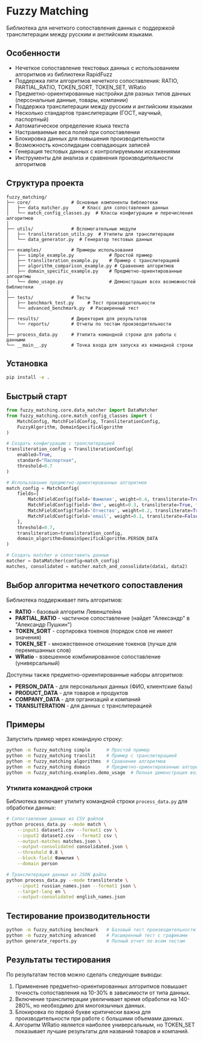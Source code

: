 # Fuzzy Matching

Библиотека для нечеткого сопоставления данных с поддержкой транслитерации между русским и английским языками.

## Особенности

- Нечеткое сопоставление текстовых данных с использованием алгоритмов из библиотеки RapidFuzz
- Поддержка пяти алгоритмов нечеткого сопоставления: RATIO, PARTIAL_RATIO, TOKEN_SORT, TOKEN_SET, WRatio
- Предметно-ориентированные настройки для разных типов данных (персональные данные, товары, компании)
- Поддержка транслитерации между русским и английским языками
- Несколько стандартов транслитерации (ГОСТ, научный, паспортный)
- Автоматическое определение языка текста
- Настраиваемые веса полей при сопоставлении
- Блокировка данных для повышения производительности
- Возможность консолидации совпадающих записей
- Генерация тестовых данных с контролируемыми искажениями
- Инструменты для анализа и сравнения производительности алгоритмов

## Структура проекта

```
fuzzy_matching/
├── core/               # Основные компоненты библиотеки
│   ├── data_matcher.py     # Класс для сопоставления данных
│   └── match_config_classes.py  # Классы конфигурации и перечисления алгоритмов
│
├── utils/              # Вспомогательные модули
│   ├── transliteration_utils.py  # Утилиты для транслитерации
│   └── data_generator.py  # Генератор тестовых данных
│
├── examples/           # Примеры использования
│   ├── simple_example.py             # Простой пример
│   ├── transliteration_example.py    # Пример с транслитерацией
│   ├── algorithm_comparison_example.py # Сравнение алгоритмов
│   ├── domain_specific_example.py    # Предметно-ориентированные алгоритмы
│   └── demo_usage.py                 # Демонстрация всех возможностей библиотеки
│
├── tests/              # Тесты
│   ├── benchmark_test.py     # Тест производительности
│   └── advanced_benchmark.py  # Расширенный тест
│
├── results/            # Директория для результатов
│   └── reports/        # Отчеты по тестам производительности
│
├── process_data.py     # Утилита командной строки для работы с данными
└── __main__.py         # Точка входа для запуска из командной строки
```

## Установка

```bash
pip install -e .
```

## Быстрый старт

```python
from fuzzy_matching.core.data_matcher import DataMatcher
from fuzzy_matching.core.match_config_classes import (
    MatchConfig, MatchFieldConfig, TransliterationConfig,
    FuzzyAlgorithm, DomainSpecificAlgorithm
)

# Создать конфигурацию с транслитерацией
transliteration_config = TransliterationConfig(
    enabled=True,
    standard="Паспортная",
    threshold=0.7
)

# Использование предметно-ориентированных алгоритмов
match_config = MatchConfig(
    fields=[
        MatchFieldConfig(field='Фамилия', weight=0.4, transliterate=True, field_type='surname'),
        MatchFieldConfig(field='Имя', weight=0.3, transliterate=True, field_type='name'),
        MatchFieldConfig(field='Отчество', weight=0.2, transliterate=True, field_type='patronymic'),
        MatchFieldConfig(field='email', weight=0.1, transliterate=False)
    ],
    threshold=0.7,
    transliteration=transliteration_config,
    domain_algorithm=DomainSpecificAlgorithm.PERSON_DATA
)

# Создать matcher и сопоставить данные
matcher = DataMatcher(config=match_config)
matches, consolidated = matcher.match_and_consolidate(data1, data2)
```

## Выбор алгоритма нечеткого сопоставления

Библиотека поддерживает пять алгоритмов:

- **RATIO** - базовый алгоритм Левенштейна
- **PARTIAL_RATIO** - частичное сопоставление (найдет "Александр" в "Александр Пушкин")
- **TOKEN_SORT** - сортировка токенов (порядок слов не имеет значения)
- **TOKEN_SET** - множественное отношение токенов (лучше для перемешанных слов)
- **WRatio** - взвешенное комбинированное сопоставление (универсальный)

Доступны также предметно-ориентированные наборы алгоритмов:

- **PERSON_DATA** - для персональных данных (ФИО, клиентские базы)
- **PRODUCT_DATA** - для товаров и продуктов
- **COMPANY_DATA** - для организаций и компаний
- **TRANSLITERATION** - для данных с транслитерацией

## Примеры

Запустить пример через командную строку:

```bash
python -m fuzzy_matching simple      # Простой пример
python -m fuzzy_matching translit    # Пример с транслитерацией
python -m fuzzy_matching algorithms  # Сравнение алгоритмов
python -m fuzzy_matching domain      # Предметно-ориентированные алгоритмы
python -m fuzzy_matching.examples.demo_usage  # Полная демонстрация возможностей
```

### Утилита командной строки

Библиотека включает утилиту командной строки `process_data.py` для обработки данных:

```bash
# Сопоставление данных из CSV файлов
python process_data.py --mode match \
    --input1 dataset1.csv --format1 csv \
    --input2 dataset2.csv --format2 csv \
    --output-matches matches.json \
    --output-consolidated consolidated.json \
    --threshold 0.8 \
    --block-field Фамилия \
    --domain person

# Транслитерация данных из JSON файла
python process_data.py --mode transliterate \
    --input1 russian_names.json --format1 json \
    --target-lang en \
    --output-consolidated english_names.json
```

## Тестирование производительности

```bash
python -m fuzzy_matching benchmark   # Базовый тест производительности
python -m fuzzy_matching advanced    # Расширенный тест с графиками
python generate_reports.py           # Полный отчет по всем тестам
```

## Результаты тестирования

По результатам тестов можно сделать следующие выводы:

1. Применение предметно-ориентированных алгоритмов повышает точность сопоставления на 10-30% в зависимости от типа данных.
2. Включение транслитерации увеличивает время обработки на 140-280%, но необходимо для многоязычных данных.
3. Блокировка по первой букве критически важна для производительности при работе с большими объемами данных.
4. Алгоритм WRatio является наиболее универсальным, но TOKEN_SET показывает лучшие результаты для названий товаров и компаний. 